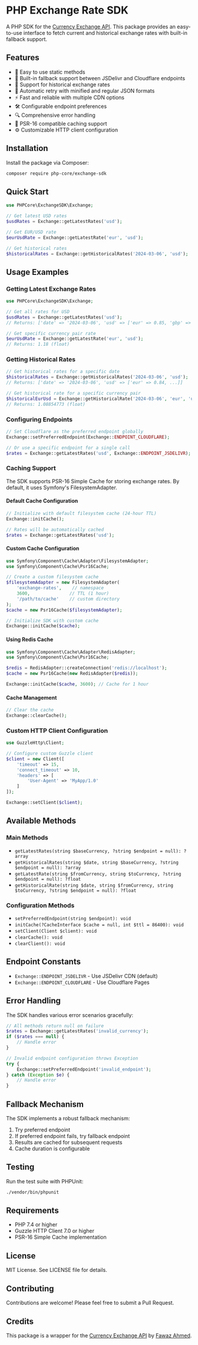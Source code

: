 # PHP Exchange Rate SDK

A PHP SDK for the [Currency Exchange API](https://github.com/fawazahmed0/exchange-api). This package provides an easy-to-use interface to fetch current and historical exchange rates with built-in fallback support.

## Features

- 🚀 Easy to use static methods
- 💪 Built-in fallback support between JSDelivr and Cloudflare endpoints
- 📅 Support for historical exchange rates
- 🔄 Automatic retry with minified and regular JSON formats
- ⚡ Fast and reliable with multiple CDN options
- 🛠 Configurable endpoint preferences
- 🔍 Comprehensive error handling
- 💾 PSR-16 compatible caching support
- ⚙️ Customizable HTTP client configuration

## Installation

Install the package via Composer:

```bash
composer require php-core/exchange-sdk
```

## Quick Start

```php
use PHPCore\ExchangeSDK\Exchange;

// Get latest USD rates
$usdRates = Exchange::getLatestRates('usd');

// Get EUR/USD rate
$eurUsdRate = Exchange::getLatestRate('eur', 'usd');

// Get historical rates
$historicalRates = Exchange::getHistoricalRates('2024-03-06', 'usd');
```

## Usage Examples

### Getting Latest Exchange Rates

```php
use PHPCore\ExchangeSDK\Exchange;

// Get all rates for USD
$usdRates = Exchange::getLatestRates('usd');
// Returns: ['date' => '2024-03-06', 'usd' => ['eur' => 0.85, 'gbp' => 0.73, ...]]

// Get specific currency pair rate
$eurUsdRate = Exchange::getLatestRate('eur', 'usd');
// Returns: 1.18 (float)
```

### Getting Historical Rates

```php
// Get historical rates for a specific date
$historicalRates = Exchange::getHistoricalRates('2024-03-06', 'usd');
// Returns: ['date' => '2024-03-06', 'usd' => ['eur' => 0.84, ...]]

// Get historical rate for a specific currency pair
$historicalEurUsd = Exchange::getHistoricalRate('2024-03-06', 'eur', 'usd');
// Returns: 1.08854773 (float)
```

### Configuring Endpoints

```php
// Set Cloudflare as the preferred endpoint globally
Exchange::setPreferredEndpoint(Exchange::ENDPOINT_CLOUDFLARE);

// Or use a specific endpoint for a single call
$rates = Exchange::getLatestRates('usd', Exchange::ENDPOINT_JSDELIVR);
```

### Caching Support

The SDK supports PSR-16 Simple Cache for storing exchange rates. By default, it uses Symfony's FilesystemAdapter.

#### Default Cache Configuration

```php
// Initialize with default filesystem cache (24-hour TTL)
Exchange::initCache();

// Rates will be automatically cached
$rates = Exchange::getLatestRates('usd');
```

#### Custom Cache Configuration

```php
use Symfony\Component\Cache\Adapter\FilesystemAdapter;
use Symfony\Component\Cache\Psr16Cache;

// Create a custom filesystem cache
$filesystemAdapter = new FilesystemAdapter(
    'exchange-rates',    // namespace
    3600,               // TTL (1 hour)
    '/path/to/cache'    // custom directory
);
$cache = new Psr16Cache($filesystemAdapter);

// Initialize SDK with custom cache
Exchange::initCache($cache);
```

#### Using Redis Cache

```php
use Symfony\Component\Cache\Adapter\RedisAdapter;
use Symfony\Component\Cache\Psr16Cache;

$redis = RedisAdapter::createConnection('redis://localhost');
$cache = new Psr16Cache(new RedisAdapter($redis));

Exchange::initCache($cache, 3600); // Cache for 1 hour
```

#### Cache Management

```php
// Clear the cache
Exchange::clearCache();
```

### Custom HTTP Client Configuration

```php
use GuzzleHttp\Client;

// Configure custom Guzzle client
$client = new Client([
    'timeout' => 15,
    'connect_timeout' => 10,
    'headers' => [
        'User-Agent' => 'MyApp/1.0'
    ]
]);

Exchange::setClient($client);
```

## Available Methods

### Main Methods

- `getLatestRates(string $baseCurrency, ?string $endpoint = null): ?array`
- `getHistoricalRates(string $date, string $baseCurrency, ?string $endpoint = null): ?array`
- `getLatestRate(string $fromCurrency, string $toCurrency, ?string $endpoint = null): ?float`
- `getHistoricalRate(string $date, string $fromCurrency, string $toCurrency, ?string $endpoint = null): ?float`

### Configuration Methods

- `setPreferredEndpoint(string $endpoint): void`
- `initCache(?CacheInterface $cache = null, int $ttl = 86400): void`
- `setClient(Client $client): void`
- `clearCache(): void`
- `clearClient(): void`

## Endpoint Constants

- `Exchange::ENDPOINT_JSDELIVR` - Use JSDelivr CDN (default)
- `Exchange::ENDPOINT_CLOUDFLARE` - Use Cloudflare Pages

## Error Handling

The SDK handles various error scenarios gracefully:

```php
// All methods return null on failure
$rates = Exchange::getLatestRates('invalid_currency');
if ($rates === null) {
    // Handle error
}

// Invalid endpoint configuration throws Exception
try {
    Exchange::setPreferredEndpoint('invalid_endpoint');
} catch (Exception $e) {
    // Handle error
}
```

## Fallback Mechanism

The SDK implements a robust fallback mechanism:

1. Try preferred endpoint
2. If preferred endpoint fails, try fallback endpoint
3. Results are cached for subsequent requests
4. Cache duration is configurable

## Testing

Run the test suite with PHPUnit:

```bash
./vendor/bin/phpunit
```

## Requirements

- PHP 7.4 or higher
- Guzzle HTTP Client 7.0 or higher
- PSR-16 Simple Cache implementation

## License

MIT License. See LICENSE file for details.

## Contributing

Contributions are welcome! Please feel free to submit a Pull Request.

## Credits

This package is a wrapper for the [Currency Exchange API](https://github.com/fawazahmed0/exchange-api) by [Fawaz Ahmed](https://github.com/fawazahmed0).